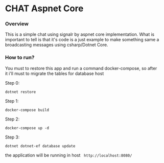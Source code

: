 # CHAT Aspnet Core

### Overview
This is a simple chat using signalr by aspnet core implementation.
What is important to tell is that it's code is a just example to make something same
a broadcasting messages using csharp/Dotnet Core.

### How to run?

You must to restore this app and run a command docker-compose,
so after it i'll must to migrate the tables for database host

Step 0:

    dotnet restore

Step 1:

    docker-compose build

Step 2:

    docker-compose up -d

Step 3:

    dotnet dotnet-ef database update


the application will be running in host `` http://localhost:8080/``
